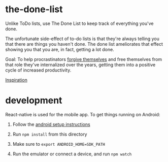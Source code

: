 # the-done-list

Unlike ToDo lists, use The Done List to keep track of everything you've done.

The unfortunate side-effect of to-do lists is that they're always telling
you that there are things you haven't done. The done list ameliorates that
effect showing you that you are, in fact, getting a lot done.

Goal: To help procrastinators [forgive themselves][1] and free themselves
from that role they've internalized over the years, getting them into a
positive cycle of increased productivity.

[Inspiration][2]

[1]: http://digest.bps.org.uk/2010/05/cure-for-procrastination-forgive.html
[2]: https://news.ycombinator.com/item?id=10271090

# development

React-native is used for the mobile app. To get things running on Android:

1. Follow the [android setup instructions](https://facebook.github.io/react-native/docs/android-setup.html#content)

2. Run `npm install` from this directory

3. Make sure to `export ANDROID_HOME=SDK_PATH`

4. Run the emulator or connect a device, and run `npm watch`
